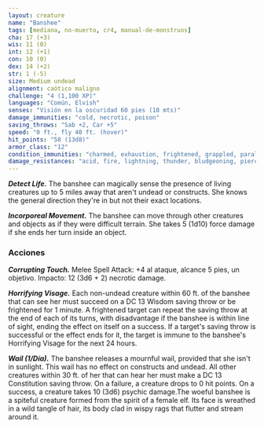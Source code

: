 ```yaml
---
layout: creature
name: "Banshee"
tags: [mediana, no-muerto, cr4, manual-de-monstruos]
cha: 17 (+3)
wis: 11 (0)
int: 12 (+1)
con: 10 (0)
dex: 14 (+2)
str: 1 (-5)
size: Medium undead
alignment: caótico maligno
challenge: "4 (1,100 XP)"
languages: "Común, Elvish"
senses: "Visión en la oscuridad 60 pies (18 mts)"
damage_immunities: "cold, necrotic, poison"
saving_throws: "Sab +2, Car +5"
speed: "0 ft., fly 40 ft. (hover)"
hit_points: "58 (13d8)"
armor_class: "12"
condition_immunities: "charmed, exhaustion, frightened, grappled, paralyzed, petrified, poisoned, prone, restrained"
damage_resistances: "acid, fire, lightning, thunder, bludgeoning, piercing, and slashing from nonmagical weapons"
---
```


***Detect Life.*** The banshee can magically sense the presence of living creatures up to 5 miles away that aren't  undead or constructs. She knows the general direction they're in but not their exact locations.

***Incorporeal Movement.*** The banshee can move through other creatures and objects as if they were difficult terrain. She takes 5 (1d10) force damage if she ends her turn inside an object.

### Acciones

***Corrupting Touch.*** Melee Spell Attack: +4 al ataque, alcance 5 pies, un objetivo. Impacto: 12 (3d6 + 2) necrotic damage.

***Horrifying Visage.*** Each non-undead creature within 60 ft. of the banshee that can see her must succeed on a DC 13 Wisdom saving throw or be frightened for 1 minute. A frightened target can repeat the saving throw at the end of each of its turns, with disadvantage if the banshee is within line of sight, ending the effect on itself on a success. If a target's saving throw is successful or the effect ends for it, the target is immune to the banshee's Horrifying Visage for the next 24 hours.

***Wail (1/Día).*** The banshee releases a mournful wail, provided that she isn't in sunlight. This wail has no effect on constructs and undead. All other creatures within 30 ft. of her that can hear her must make a DC 13 Constitution saving throw. On a failure, a creature drops to 0 hit points. On a success, a creature takes 10 (3d6) psychic damage.The woeful banshee is a spiteful creature formed from the spirit of a female elf. Its face is wreathed in a wild tangle of hair, its body clad in wispy rags that flutter and stream around it.